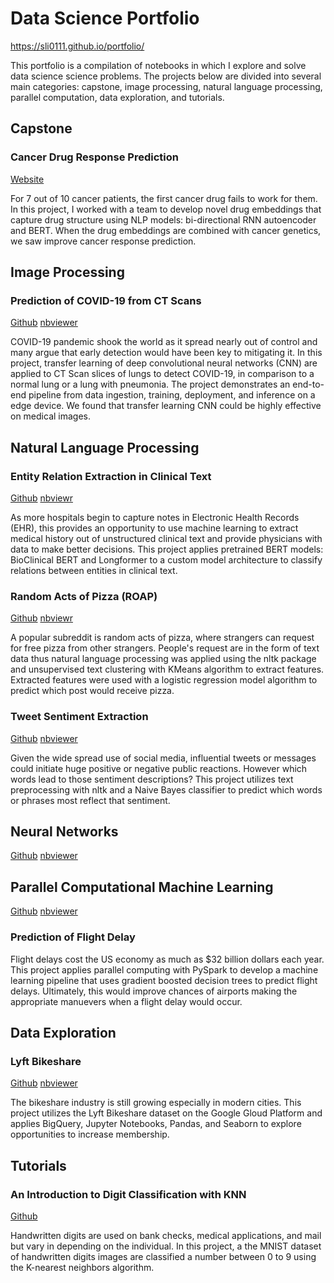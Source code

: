 # Data Science Portfolio 
https://sli0111.github.io/portfolio/

This portfolio is a compilation of notebooks in which I explore and solve data science science problems.  The projects below are divided into several main categories: capstone, image processing, natural language processing, parallel computation, data exploration, and tutorials.

## Capstone

### Cancer Drug Response Prediction

[Website](https://screenahead.datavizit.org/)

For 7 out of 10 cancer patients, the first cancer drug fails to work for them.  In this project,  I worked with a team to develop novel drug embeddings that capture drug structure using NLP models: bi-directional RNN autoencoder and BERT.  When the drug embeddings are combined with cancer genetics, we saw improve cancer response prediction.


## Image Processing

### Prediction of COVID-19 from CT Scans

[Github](https://github.com/sli0111/MIDS-251-2021-Final-Project) [nbviewer](https://nbviewer.jupyter.org/github/sli0111/MIDS-251-2021-Final-Project/blob/main/ResNet18/ResNet18.ipynb)

COVID-19 pandemic shook the world as it spread nearly out of control and many argue that early detection would have been key to mitigating it.  In this project, transfer learning of deep convolutional neural networks (CNN) are applied to CT Scan slices of lungs to detect COVID-19, in comparison to a normal lung or a lung with pneumonia.  The project demonstrates an end-to-end pipeline from data ingestion, training, deployment, and inference on a edge device.  We found that transfer learning CNN could be highly effective on medical images.

## Natural Language Processing

### Entity Relation Extraction in Clinical Text

[Github](https://github.com/sli0111/w266-2021-Medical-Relationship-Extraction-with-Bio-Clinical-BERT-and-Longformer)  [nbviewr](https://nbviewer.jupyter.org/github/sli0111/w266-2021-Medical-Relationship-Extraction-with-Bio-Clinical-BERT-and-Longformer/blob/main/train_longformer_cls.ipynb)

As more hospitals begin to capture notes in Electronic Health Records (EHR), this provides an opportunity to use machine learning to extract medical history out of unstructured clinical text and provide physicians with data to make better decisions.  This project applies pretrained BERT models: BioClinical BERT and Longformer to a custom model architecture to classify relations between entities in clinical text.  

### Random Acts of Pizza (ROAP)

[Github](https://github.com/sli0111/raop) [nbviewr](https://nbviewer.jupyter.org/github/sli0111/raop/blob/main/Baseline_and_Logistic_Regression_Model_v4.ipynb)

A popular subreddit is random acts of pizza, where strangers can request for free pizza from other strangers.  People's request are in the form of text data thus natural language processing was applied using the nltk package and unsupervised text clustering with KMeans algorithm to extract features.  Extracted features were used with a logistic regression model algorithm to predict which post would receive pizza.

### Tweet Sentiment Extraction

[Github](https://github.com/sli0111/tweet_sentiment_extraction) [nbviewer](https://nbviewer.jupyter.org/github/sli0111/tweet_sentiment_extraction/blob/main/Tweet_Sentiment_Extraction_v1.ipynb)

Given the wide spread use of social media, influential tweets or messages could initiate huge positive or negative public reactions.  However which words lead to those sentiment descriptions?  This project utilizes text preprocessing with nltk and a Naive Bayes classifier to predict which words or phrases most reflect that sentiment.

## Neural Networks

[Github](https://github.com/sli0111/MIDS-251-2021-Final-Project) [nbviewer](https://nbviewer.jupyter.org/github/sli0111/MIDS-251-2021-Final-Project/blob/main/ResNet18/ResNet18.ipynb)


## Parallel Computational Machine Learning

[Github](https://github.com/sli0111/flight_delay) [nbviewer](https://nbviewer.jupyter.org/github/sli0111/flight_delay/blob/main/Team%2020%20-%20Algorithm%20Exploration-6m-UnderSample.ipynb)

### Prediction of Flight Delay

Flight delays cost the US economy as much as $32 billion dollars each year.  This project applies parallel computing with PySpark to develop a machine learning pipeline that uses gradient boosted decision trees to predict flight delays.  Ultimately, this would improve chances of airports making the appropriate manuevers when a flight delay would occur.


## Data Exploration

### Lyft Bikeshare

[Github](https://github.com/sli0111/lyft_bikeshare) [nbviewer](https://nbviewer.jupyter.org/github/sli0111/lyft_bikeshare/blob/gh-pages/Lyft%20Bikeshare.ipynb#)

The bikeshare industry is still growing especially in modern cities.  This project utilizes the Lyft Bikeshare dataset on the Google Gloud Platform and applies BigQuery, Jupyter Notebooks, Pandas, and Seaborn to explore opportunities to increase membership.

## Tutorials

### An Introduction to Digit Classification with KNN

[Github](https://sli0111.github.io/MNIST_KNN/)

Handwritten digits are used on bank checks, medical applications, and mail but vary in depending on the individual.  In this project, a the MNIST dataset of handwritten digits images are classified a number between 0 to 9 using the K-nearest neighbors algorithm.

